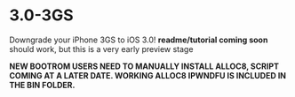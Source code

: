 # 3.0-3GS
Downgrade your iPhone 3GS to iOS 3.0!
**readme/tutorial coming soon** should work, but this is a very early preview stage

**NEW BOOTROM USERS NEED TO MANUALLY INSTALL ALLOC8, SCRIPT COMING AT A LATER DATE. WORKING ALLOC8 IPWNDFU IS INCLUDED IN THE BIN FOLDER.**
